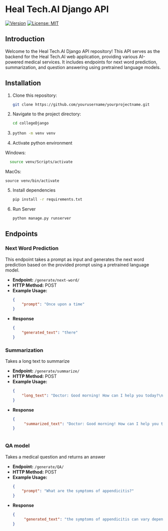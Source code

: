 # Heal Tech.AI Django API

[![Version](https://img.shields.io/badge/version-0.1.0-blue.svg?cacheSeconds=2592000)](https://github.com/yourusername/yourprojectname)
[![License: MIT](https://img.shields.io/badge/License-MIT-yellow.svg)](https://opensource.org/licenses/MIT)

## Introduction

Welcome to the Heal Tech.AI Django API repository! This API serves as the backend for the Heal Tech.AI web application, providing various AI-powered medical services. It includes endpoints for next word prediction, summarization, and question answering using pretrained language models.

## Installation

1. Clone this repository:

   ```sh
   git clone https://github.com/yourusername/yourprojectname.git

2. Navigate to the project directory:
   ```sh
   cd collegeDjango

3. ```sh
   python -m venv venv
5. Activate python environment
   
  Windows:
  ```sh
    source venv/Scripts/activate
  ```
  MacOs:
  ```
  source venv/bin/activate
  ```
5. Install dependencies
   ```sh
   pip install -r requirements.txt
   
6. Run Server
   ```sh
   python manage.py runserver


## Endpoints

### Next Word Prediction

This endpoint takes a prompt as input and generates the next word prediction based on the provided prompt using a pretrained language model.

- **Endpoint:** `/generate/next-word/`
- **HTTP Method:** POST
- **Example Usage:**
  ```json
  {
      "prompt": "Once upon a time"
  }

- **Response**
  ```json
  {
      "generated_text": "there"
  }


### Summarization 

Takes a long text to summarize

- **Endpoint:** `/generate/summarize/`
- **HTTP Method:** POST
- **Example Usage:**
  ```json
  {
      "long_text": "Doctor: Good morning! How can I help you today?\nPatient: Hi, doctor. I've been experiencing some chest pain and shortness of breath lately.\nDoctor: I see. When did these symptoms start?\nPatient: It's been about a week now. The chest pain comes and goes, and I feel like I can't take a deep breath sometimes.\nDoctor: Have you noticed any other symptoms, such as coughing or fever?\nPatient: No coughing, but I've been feeling a bit tired and lightheaded.\nDoctor: Alright. Let's do a quick examination. I'll listen to your heart and lungs and take your blood pressure.\nPatient: Sure, doctor.\n[Doctor performs examination]\nDoctor: Your blood pressure is slightly elevated, and I hear some wheezing in your lungs. I'd like to run some tests to rule out any serious conditions. We'll start with an ECG and a chest X-ray.\nPatient: Okay, doctor. Should I be worried?\nDoctor: It's important to investigate further to determine the cause of your symptoms. Let's take one step at a time. I'll also prescribe you some medication to help with the chest pain and shortness of breath in the meantime.\nPatient: Thank you, doctor. I appreciate your help.\nDoctor: You're welcome. Let's get those tests done, and we'll go from there. I'll see you again soon for a follow-up.\n"
  }

- **Response**
  ```json
  {
       "summarized_text": "Doctor: Good morning! How can I help you today? Patient: Hi, doctor. I've been experiencing some chest pain and shortness of breath lately. Doctor: I see. When did these symptoms start? Patient: It's been about a week now. The chest pain comes and goes, and I feel like I can't take a deep breath sometimes. Doctor: Have you noticed any other symptoms, such as coughing or fever? Patient: No coughing, but I've been feeling a bit tired and lightheaded. Doctor: Alright. Let's do a quick examination. I'll listen to your heart and lungs and take your blood pressure. Patient: Sure, doctor. [Doctor performs examination] Doctor: Your blood"
  }



### QA model  

Takes a medical question and returns an answer

- **Endpoint:** `/generate/QA/`
- **HTTP Method:** POST
- **Example Usage:**
  ```json
  {
      "prompt": "What are the symptoms of appendicitis?"
  }

- **Response**
  ```json
  {
       "generated_text": "the symptoms of appendicitis can vary depending on the location of the infection, but common symptoms include abdominal pain, nausea, vomiting, and fever."
  }
